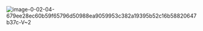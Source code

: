 ![image-0-02-04-679ee28ec60b59f65796d50988ea9059953c382a19395b52c16b58820647b37c-V~2](https://user-images.githubusercontent.com/105316196/177009576-5b219fcc-e924-4018-8470-b350ca8251e9.jpg)
<!DOCTYPE html>
<html>
 <head>
  <meta charset="UTF-8">
  <title>Voice</title>
 </head>







